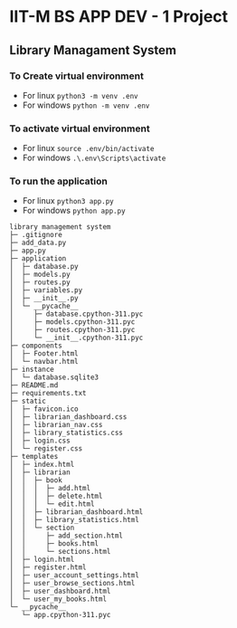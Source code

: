 # IIT-M BS APP DEV - 1 Project
## Library Managament System

### To Create virtual environment
- For linux `python3 -m venv .env`
- For windows `python -m venv .env`

### To activate virtual environment
- For linux `source .env/bin/activate`
- For windows `.\.env\Scripts\activate`

### To run the application
- For linux `python3 app.py`
- For windows `python app.py`




```
library management system
├─ .gitignore
├─ add_data.py
├─ app.py
├─ application
│  ├─ database.py
│  ├─ models.py
│  ├─ routes.py
│  ├─ variables.py
│  ├─ __init__.py
│  └─ __pycache__
│     ├─ database.cpython-311.pyc
│     ├─ models.cpython-311.pyc
│     ├─ routes.cpython-311.pyc
│     └─ __init__.cpython-311.pyc
├─ components
│  ├─ Footer.html
│  └─ navbar.html
├─ instance
│  └─ database.sqlite3
├─ README.md
├─ requirements.txt
├─ static
│  ├─ favicon.ico
│  ├─ librarian_dashboard.css
│  ├─ librarian_nav.css
│  ├─ library_statistics.css
│  ├─ login.css
│  └─ register.css
├─ templates
│  ├─ index.html
│  ├─ librarian
│  │  ├─ book
│  │  │  ├─ add.html
│  │  │  ├─ delete.html
│  │  │  └─ edit.html
│  │  ├─ librarian_dashboard.html
│  │  ├─ library_statistics.html
│  │  └─ section
│  │     ├─ add_section.html
│  │     ├─ books.html
│  │     └─ sections.html
│  ├─ login.html
│  ├─ register.html
│  ├─ user_account_settings.html
│  ├─ user_browse_sections.html
│  ├─ user_dashboard.html
│  └─ user_my_books.html
└─ __pycache__
   └─ app.cpython-311.pyc

```